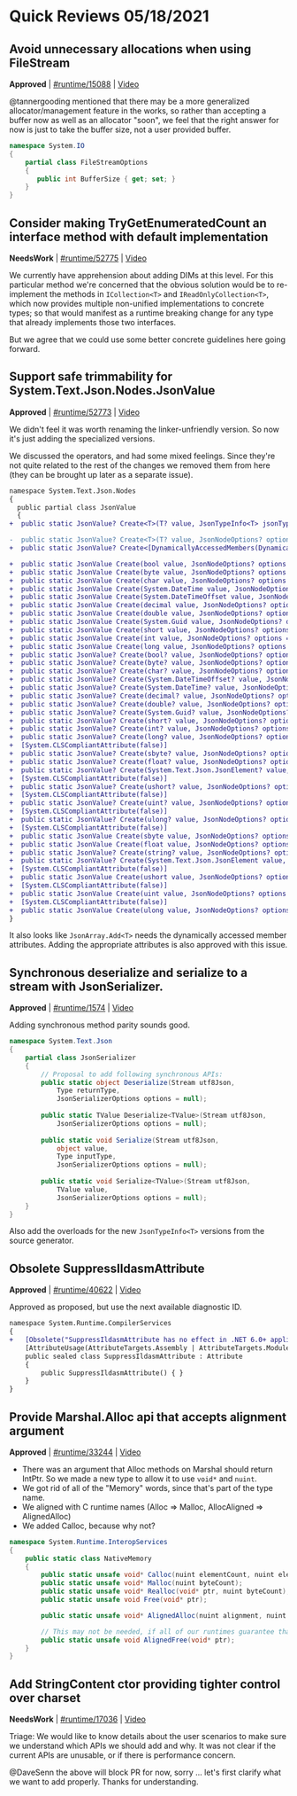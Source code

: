 # Quick Reviews 05/18/2021

## Avoid unnecessary allocations when using FileStream

**Approved** | [#runtime/15088](https://github.com/dotnet/runtime/issues/15088#issuecomment-843381781) | [Video](https://www.youtube.com/watch?v=by1CiPjnA08&t=0h0m0s)

@tannergooding mentioned that there may be a more generalized allocator/management feature in the works, so rather than accepting a buffer now as well as an allocator "soon", we feel that the right answer for now is just to take the buffer size, not a user provided buffer.

```C#
namespace System.IO
{
    partial class FileStreamOptions
    {
       public int BufferSize { get; set; }
    }
}
```

## Consider making TryGetEnumeratedCount an interface method with default implementation

**NeedsWork** | [#runtime/52775](https://github.com/dotnet/runtime/issues/52775#issuecomment-843404922) | [Video](https://www.youtube.com/watch?v=by1CiPjnA08&t=0h22m2s)

We currently have apprehension about adding DIMs at this level.  For this particular method we're concerned that the obvious solution would be to re-implement the methods in `ICollection<T>` and `IReadOnlyCollection<T>`, which now provides multiple non-unified implementations to concrete types; so that would manifest as a runtime breaking change for any type that already implements those two interfaces.

But we agree that we could use some better concrete guidelines here going forward.
## Support safe trimmability for System.Text.Json.Nodes.JsonValue

**Approved** | [#runtime/52773](https://github.com/dotnet/runtime/issues/52773#issuecomment-843424777) | [Video](https://www.youtube.com/watch?v=by1CiPjnA08&t=0h51m9s)

We didn't feel it was worth renaming the linker-unfriendly version.  So now it's just adding the specialized versions.

We discussed the operators, and had some mixed feelings.  Since they're not quite related to the rest of the changes we removed them from here (they can be brought up later as a separate issue).


```diff
namespace System.Text.Json.Nodes
{
  public partial class JsonValue
  {
+  public static JsonValue? Create<T>(T? value, JsonTypeInfo<T> jsonTypeInfo, JsonNodeOptions? options = null)

-  public static JsonValue? Create<T>(T? value, JsonNodeOptions? options = null)
+  public static JsonValue? Create<[DynamicallyAccessedMembers(DynamicallyAccessedMemberTypes.PublicConstructors | DynamicallyAccessedMemberTypes.PublicFields | DynamicallyAccessedMemberTypes.PublicProperties)]T>(T? value, JsonNodeOptions? options = null)

+  public static JsonValue Create(bool value, JsonNodeOptions? options = default(JsonNodeOptions?));
+  public static JsonValue Create(byte value, JsonNodeOptions? options = default(JsonNodeOptions?));
+  public static JsonValue Create(char value, JsonNodeOptions? options = default(JsonNodeOptions?));
+  public static JsonValue Create(System.DateTime value, JsonNodeOptions? options = default(JsonNodeOptions?));
+  public static JsonValue Create(System.DateTimeOffset value, JsonNodeOptions? options = default(JsonNodeOptions?));
+  public static JsonValue Create(decimal value, JsonNodeOptions? options = default(JsonNodeOptions?));
+  public static JsonValue Create(double value, JsonNodeOptions? options = default(JsonNodeOptions?));
+  public static JsonValue Create(System.Guid value, JsonNodeOptions? options = default(JsonNodeOptions?));
+  public static JsonValue Create(short value, JsonNodeOptions? options = default(JsonNodeOptions?));
+  public static JsonValue Create(int value, JsonNodeOptions? options = default(JsonNodeOptions?));
+  public static JsonValue Create(long value, JsonNodeOptions? options = default(JsonNodeOptions?));
+  public static JsonValue? Create(bool? value, JsonNodeOptions? options = default(JsonNodeOptions?));
+  public static JsonValue? Create(byte? value, JsonNodeOptions? options = default(JsonNodeOptions?));
+  public static JsonValue? Create(char? value, JsonNodeOptions? options = default(JsonNodeOptions?));
+  public static JsonValue? Create(System.DateTimeOffset? value, JsonNodeOptions? options = default(JsonNodeOptions?));
+  public static JsonValue? Create(System.DateTime? value, JsonNodeOptions? options = default(JsonNodeOptions?));
+  public static JsonValue? Create(decimal? value, JsonNodeOptions? options = default(JsonNodeOptions?));
+  public static JsonValue? Create(double? value, JsonNodeOptions? options = default(JsonNodeOptions?));
+  public static JsonValue? Create(System.Guid? value, JsonNodeOptions? options = default(JsonNodeOptions?));
+  public static JsonValue? Create(short? value, JsonNodeOptions? options = default(JsonNodeOptions?));
+  public static JsonValue? Create(int? value, JsonNodeOptions? options = default(JsonNodeOptions?));
+  public static JsonValue? Create(long? value, JsonNodeOptions? options = default(JsonNodeOptions?));
+  [System.CLSCompliantAttribute(false)]
+  public static JsonValue? Create(sbyte? value, JsonNodeOptions? options = default(JsonNodeOptions?));
+  public static JsonValue? Create(float? value, JsonNodeOptions? options = default(JsonNodeOptions?));
+  public static JsonValue? Create(System.Text.Json.JsonElement? value, JsonNodeOptions? options = default(JsonNodeOptions?));
+  [System.CLSCompliantAttribute(false)]
+  public static JsonValue? Create(ushort? value, JsonNodeOptions? options = default(JsonNodeOptions?));
+  [System.CLSCompliantAttribute(false)]
+  public static JsonValue? Create(uint? value, JsonNodeOptions? options = default(JsonNodeOptions?));
+  [System.CLSCompliantAttribute(false)]
+  public static JsonValue? Create(ulong? value, JsonNodeOptions? options = default(JsonNodeOptions?));
+  [System.CLSCompliantAttribute(false)]
+  public static JsonValue Create(sbyte value, JsonNodeOptions? options = default(JsonNodeOptions?));
+  public static JsonValue Create(float value, JsonNodeOptions? options = default(JsonNodeOptions?));
+  public static JsonValue? Create(string? value, JsonNodeOptions? options = default(JsonNodeOptions?));
+  public static JsonValue? Create(System.Text.Json.JsonElement value, JsonNodeOptions? options = default(JsonNodeOptions?));
+  [System.CLSCompliantAttribute(false)]
+  public static JsonValue Create(ushort value, JsonNodeOptions? options = default(JsonNodeOptions?));
+  [System.CLSCompliantAttribute(false)]
+  public static JsonValue Create(uint value, JsonNodeOptions? options = default(JsonNodeOptions?));
+  [System.CLSCompliantAttribute(false)]
+  public static JsonValue Create(ulong value, JsonNodeOptions? options = default(JsonNodeOptions?));
}
```

It also looks like `JsonArray.Add<T>` needs the dynamically accessed member attributes.  Adding the appropriate attributes is also approved with this issue.
## Synchronous deserialize and serialize to a stream with JsonSerializer.

**Approved** | [#runtime/1574](https://github.com/dotnet/runtime/issues/1574#issuecomment-843447885) | [Video](https://www.youtube.com/watch?v=by1CiPjnA08&t=1h40m41s)

Adding synchronous method parity sounds good.

```C#
namespace System.Text.Json
{
    partial class JsonSerializer
    {
        // Proposal to add following synchronous APIs:
        public static object Deserialize(Stream utf8Json, 
            Type returnType, 
            JsonSerializerOptions options = null);
        
        public static TValue Deserialize<TValue>(Stream utf8Json,
            JsonSerializerOptions options = null);
    
        public static void Serialize(Stream utf8Json, 
            object value, 
            Type inputType, 
            JsonSerializerOptions options = null);
        
        public static void Serialize<TValue>(Stream utf8Json, 
            TValue value, 
            JsonSerializerOptions options = null);
    }
}
```

Also add the overloads for the new `JsonTypeInfo<T>` versions from the source generator.
## Obsolete SuppressIldasmAttribute

**Approved** | [#runtime/40622](https://github.com/dotnet/runtime/issues/40622#issuecomment-843449308) | [Video](https://www.youtube.com/watch?v=by1CiPjnA08&t=1h45m27s)

Approved as proposed, but use the next available diagnostic ID.


```diff
namespace System.Runtime.CompilerServices
{
+   [Obsolete("SuppressIldasmAttribute has no effect in .NET 6.0+ applications.")]
    [AttributeUsage(AttributeTargets.Assembly | AttributeTargets.Module)]
    public sealed class SuppressIldasmAttribute : Attribute
    {
        public SuppressIldasmAttribute() { }
    }
}
```
## Provide Marshal.Alloc api that accepts alignment argument

**Approved** | [#runtime/33244](https://github.com/dotnet/runtime/issues/33244#issuecomment-843465390) | [Video](https://www.youtube.com/watch?v=by1CiPjnA08&t=1h47m33s)

* There was an argument that Alloc methods on Marshal should return IntPtr.  So we made a new type to allow it to use `void*` and `nuint`.
* We got rid of all of the "Memory" words, since that's part of the type name.
* We aligned with C runtime names (Alloc => Malloc, AllocAligned => AlignedAlloc)
* We added Calloc, because why not?

```C#
namespace System.Runtime.InteropServices
{
    public static class NativeMemory
    {
        public static unsafe void* Calloc(nuint elementCount, nuint elementSize);
        public static unsafe void* Malloc(nuint byteCount);
        public static unsafe void* Realloc(void* ptr, nuint byteCount);
        public static unsafe void Free(void* ptr);

        public static unsafe void* AlignedAlloc(nuint alignment, nuint byteCount);

        // This may not be needed, if all of our runtimes guarantee that AlignedAlloc can be passed straight to Free.
        public static unsafe void AlignedFree(void* ptr);
    }
}
```
## Add StringContent ctor providing tighter control over charset

**NeedsWork** | [#runtime/17036](https://github.com/dotnet/runtime/issues/17036#issuecomment-843487131) | [Video](https://www.youtube.com/watch?v=by1CiPjnA08&t=2h11m50s)

Triage: We would like to know details about the user scenarios to make sure we understand which APIs we should add and why.
It was not clear if the current APIs are unusable, or if there is performance concern.

@DaveSenn the above will block PR for now, sorry ... let's first clarify what we want to add properly. Thanks for understanding.
